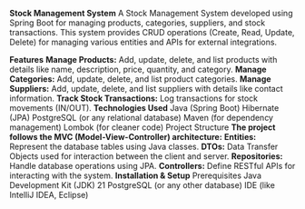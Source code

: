 **Stock Management System**
A Stock Management System developed using Spring Boot for managing products, categories, suppliers, and stock transactions. This system provides CRUD operations (Create, Read, Update, Delete) for managing various entities and APIs for external integrations.

**Features**
**Manage Products:** Add, update, delete, and list products with details like name, description, price, quantity, and category.
**Manage Categories:** Add, update, delete, and list product categories.
**Manage Suppliers:** Add, update, delete, and list suppliers with details like contact information.
**Track Stock Transactions:** Log transactions for stock movements (IN/OUT).
**Technologies Used**
Java (Spring Boot)
Hibernate (JPA)
PostgreSQL (or any relational database)
Maven (for dependency management)
Lombok (for cleaner code)
Project Structure
**The project follows the MVC (Model-View-Controller) architecture:**
**Entities:** Represent the database tables using Java classes.
**DTOs:** Data Transfer Objects used for interaction between the client and server.
**Repositories:** Handle database operations using JPA.
**Controllers:** Define RESTful APIs for interacting with the system.
**Installation & Setup**
Prerequisites
Java Development Kit (JDK) 21
PostgreSQL (or any other database)
IDE (like IntelliJ IDEA, Eclipse)
